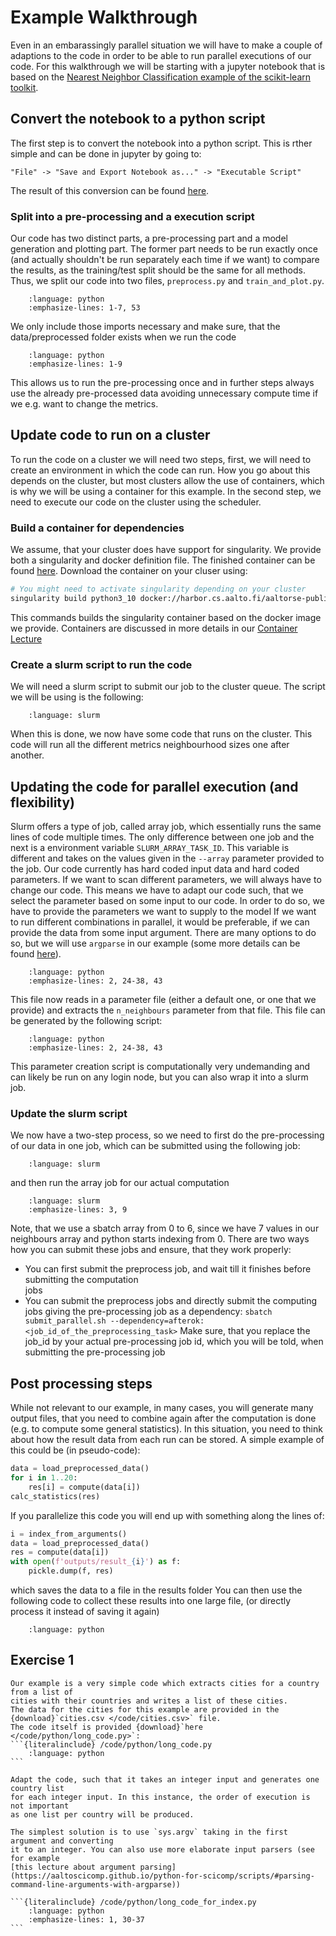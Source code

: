 # Example Walkthrough

Even in an embarassingly parallel situation we will have to make a couple of adaptions to the code
in order to be able to run parallel executions of our code. For this walkthrough we will be starting with
a jupyter notebook that is based on the
[Nearest Neighbor Classification example of the scikit-learn toolkit](https://scikit-learn.org/stable/auto_examples/neighbors/plot_classification.html).

## Convert the notebook to a python script

The first step is to convert the notebook into a python script. This is rther simple and can be done in jupyter by going to:

```
"File" -> "Save and Export Notebook as..." -> "Executable Script"
```

The result of this conversion can be found [here](/code/python/scikit_example/knn_iris.py).

### Split into a pre-processing and a execution script

Our code has two distinct parts, a pre-processing part and a model generation and plotting part.
The former part needs to be run exactly once (and actually shouldn't be run separately each time if we
want) to compare the results, as the training/test split should be the same for all methods.
Thus, we split our code into two files, `preprocess.py` and `train_and_plot.py`.

```{literalinclude} /code/python/scikit_example/preprocess.py
    :language: python
    :emphasize-lines: 1-7, 53
```

We only include those imports necessary and make sure, that the data/preprocessed folder exists when we run the code

```{literalinclude} /code/python/scikit_example/train_and_plot.py
    :language: python
    :emphasize-lines: 1-9
```

This allows us to run the pre-processing once and in further steps always use the already pre-processed
data avoiding unnecessary compute time if we e.g. want to change the metrics.

## Update code to run on a cluster

To run the code on a cluster we will need two steps, first, we will need to create an environment in
which the code can run. How you go about this depends on the cluster, but most clusters allow
the use of containers, which is why we will be using a container for this example. In the second step, we need to execute our code on the cluster using the scheduler.

### Build a container for dependencies

We assume, that your cluster does have support for singularity. We provide both a singularity and
docker definition file. The finished container can be found [here](TODO). Download the container on
your cluser using:

```bash
# You might need to activate singularity depending on your cluster
singularity build python3_10 docker://harbor.cs.aalto.fi/aaltorse-public/parallel-workflow:latest
```

This commands builds the singularity container based on the docker image we provide. Containers are discussed in more details in our [Container Lecture](TODO)

### Create a slurm script to run the code

We will need a slurm script to submit our job to the cluster queue. The script we will be using is the
following:

```{literalinclude} /code/slurm/scikit_example/submit_job.sh
    :language: slurm

```

When this is done, we now have some code that runs on the cluster. This code will run all the different
metrics neighbourhood sizes one after another.

## Updating the code for parallel execution (and flexibility)

Slurm offers a type of job, called array job, which essentially runs the same lines of code multiple
times. The only difference between one job and the next is a environment variable `SLURM_ARRAY_TASK_ID`.
This variable is different and takes on the values given in the `--array` parameter provided to the job.
Our code currently has hard coded input data and hard coded parameters. If we want to scan different
parameters, we will always have to change our code. This means we have to adapt our code such, that we
select the parameter based on some input to our code.
In order to do so, we have to provide the parameters we want to supply to the model
If we want to run different combinations in parallel, it would be preferable, if we can provide the data
from some input argument. There are many options to do so, but we will use `argparse` in our example (some more details can be found [here](https://aaltoscicomp.github.io/python-for-scicomp/scripts/#parsing-command-line-arguments-with-argparse)).

```{literalinclude} /code/python/scikit_example/array/train_and_plot.py
    :language: python
    :emphasize-lines: 2, 24-38, 43

```

This file now reads in a parameter file (either a default one, or one that we provide) and extracts the
`n_neighbours` parameter from that file. This file can be generated by the following script:

```{literalinclude} /code/python/scikit_example/array/create_parameter_array.py
    :language: python
    :emphasize-lines: 2, 24-38, 43

```

This parameter creation script is computationally very undemanding and can likely be run on any login node, but you can also wrap it into a slurm job.

### Update the slurm script

We now have a two-step process, so we need to first do the pre-processing of our data in one job, which can be submitted using the following job:

```{literalinclude} /code/slurm/scikit_example/submit_preprocess.sh
    :language: slurm

```

and then run the array job for our actual computation

```{literalinclude} /code/slurm/scikit_example/submit_parallel.sh
    :language: slurm
    :emphasize-lines: 3, 9

```

Note, that we use a sbatch array from 0 to 6, since we have 7 values in our neighbours array and python starts indexing from 0.
There are two ways how you can submit these jobs and ensure, that they work properly:

- You can first submit the preprocess job, and wait till it finishes before submitting the computation  
  jobs
- You can submit the preprocess jobs and directly submit the computing jobs giving the pre-processing job
  as a dependency: `sbatch submit_parallel.sh --dependency=afterok:<job_id_of_the_preprocessing_task>`
  Make sure, that you replace the job_id by your actual pre-processing job id, which you will be told,
  when submitting the pre-processing job

## Post processing steps

While not relevant to our example, in many cases, you will generate many output files, that you need to
combine again after the computation is done (e.g. to compute some general statistics).
In this situation, you need to think about how the result data from each run can be stored.
A simple example of this could be (in pseudo-code):

```python
data = load_preprocessed_data()
for i in 1..20:
    res[i] = compute(data[i])
calc_statistics(res)
```

If you parallelize this code you will end up with something along the lines of:

```python
i = index_from_arguments()
data = load_preprocessed_data()
res = compute(data[i])
with open(f'outputs/result_{i}') as f:
    pickle.dump(f, res)
```

which saves the data to a file in the results folder
You can then use the following code to collect these results into one large file, (or directly process
it instead of saving it again)

```{literalinclude} /code/python/collection.py
    :language: python

```

## Exercise 1

````{exercise} Parallel-1: Make the script accept an input index
Our example is a very simple code which extracts cities for a country from a list of
cities with their countries and writes a list of these cities.
The data for the cities for this example are provided in the {download}`cities.csv </code/cities.csv>` file.
The code itself is provided {download}`here </code/python/long_code.py>`:
```{literalinclude} /code/python/long_code.py
    :language: python
```

Adapt the code, such that it takes an integer input and generates one country list
for each integer input. In this instance, the order of execution is not important
as one list per country will be produced.

````

````{solution} Solution: Parallel-1
The simplest solution is to use `sys.argv` taking in the first argument and converting
it to an integer. You can also use more elaborate input parsers (see for example
[this lecture about argument parsing](https://aaltoscicomp.github.io/python-for-scicomp/scripts/#parsing-command-line-arguments-with-argparse))

```{literalinclude} /code/python/long_code_for_index.py
    :language: python
    :emphasize-lines: 1, 30-37
```

````
